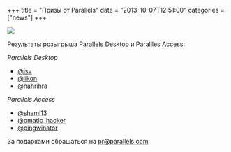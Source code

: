 +++
title = "Призы от Parallels"
date = "2013-10-07T12:51:00"
categories = ["news"]
+++

![](https://radio-t.com/images/radio-t/rt298.jpg)

Результаты розыгрыша Parallels Desktop и Parallles Access:

*Parallels Desktop*

 * [@isv](http://twitter.com/isv)
 * [@likon](http://twitter.com/likon)
 * [@nahrihra](http://twitter.com/nahrihra)

*Parallels Access*

 * [@shami13](http://twitter.com/shami13)
 * [@omatic_hacker](http://twitter.com/omatic_hacker)
 * [@pingwinator](http://twitter.com/pingwinator)

За подарками обращаться на [pr@parallels.com](mailto:pr@parallels.com)
